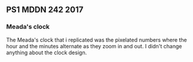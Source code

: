 ## PS1 MDDN 242 2017

### Meada's clock


The Meada's clock that i replicated was the pixelated numbers where the hour and the minutes alternate as they  zoom in and out. 
I didn't change anything about the clock design.